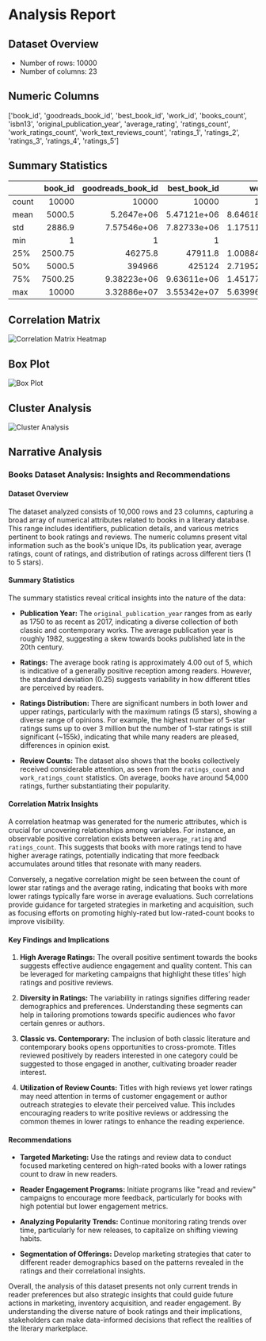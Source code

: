 
# Analysis Report

## Dataset Overview
- Number of rows: 10000
- Number of columns: 23

## Numeric Columns
['book_id', 'goodreads_book_id', 'best_book_id', 'work_id', 'books_count', 'isbn13', 'original_publication_year', 'average_rating', 'ratings_count', 'work_ratings_count', 'work_text_reviews_count', 'ratings_1', 'ratings_2', 'ratings_3', 'ratings_4', 'ratings_5']

## Summary Statistics
|       |   book_id |   goodreads_book_id |     best_book_id |         work_id |   books_count |         isbn13 |   original_publication_year |   average_rating |    ratings_count |   work_ratings_count |   work_text_reviews_count |   ratings_1 |   ratings_2 |   ratings_3 |      ratings_4 |       ratings_5 |
|:------|----------:|--------------------:|-----------------:|----------------:|--------------:|---------------:|----------------------------:|-----------------:|-----------------:|---------------------:|--------------------------:|------------:|------------:|------------:|---------------:|----------------:|
| count |  10000    |     10000           |  10000           | 10000           |    10000      | 9415           |                    9979     |     10000        |  10000           |      10000           |                  10000    |    10000    |    10000    |     10000   | 10000          | 10000           |
| mean  |   5000.5  |         5.2647e+06  |      5.47121e+06 |     8.64618e+06 |       75.7127 |    9.75504e+12 |                    1981.99  |         4.00219  |  54001.2         |      59687.3         |                   2919.96 |     1345.04 |     3110.89 |     11475.9 | 19965.7        | 23789.8         |
| std   |   2886.9  |         7.57546e+06 |      7.82733e+06 |     1.17511e+07 |      170.471  |    4.42862e+11 |                     152.577 |         0.254427 | 157370           |     167804           |                   6124.38 |     6635.63 |     9717.12 |     28546.4 | 51447.4        | 79768.9         |
| min   |      1    |         1           |      1           |    87           |        1      |    1.9517e+08  |                   -1750     |         2.47     |   2716           |       5510           |                      3    |       11    |       30    |       323   |   750          |   754           |
| 25%   |   2500.75 |     46275.8         |  47911.8         |     1.00884e+06 |       23      |    9.78032e+12 |                    1990     |         3.85     |  13568.8         |      15438.8         |                    694    |      196    |      656    |      3112   |  5405.75       |  5334           |
| 50%   |   5000.5  |    394966           | 425124           |     2.71952e+06 |       40      |    9.78045e+12 |                    2004     |         4.02     |  21155.5         |      23832.5         |                   1402    |      391    |     1163    |      4894   |  8269.5        |  8836           |
| 75%   |   7500.25 |         9.38223e+06 |      9.63611e+06 |     1.45177e+07 |       67      |    9.78083e+12 |                    2011     |         4.18     |  41053.5         |      45915           |                   2744.25 |      885    |     2353.25 |      9287   | 16023.5        | 17304.5         |
| max   |  10000    |         3.32886e+07 |      3.55342e+07 |     5.63996e+07 |     3455      |    9.79001e+12 |                    2017     |         4.82     |      4.78065e+06 |          4.94236e+06 |                 155254    |   456191    |   436802    |    793319   |     1.4813e+06 |     3.01154e+06 |

## Correlation Matrix
![Correlation Matrix Heatmap](correlation_heatmap.png)
## Box Plot
![Box Plot](boxplot.png)
## Cluster Analysis
![Cluster Analysis](cluster_analysis.png)

## Narrative Analysis
### Books Dataset Analysis: Insights and Recommendations

#### Dataset Overview

The dataset analyzed consists of 10,000 rows and 23 columns, capturing a broad array of numerical attributes related to books in a literary database. This range includes identifiers, publication details, and various metrics pertinent to book ratings and reviews. The numeric columns present vital information such as the book's unique IDs, its publication year, average ratings, count of ratings, and distribution of ratings across different tiers (1 to 5 stars).

#### Summary Statistics

The summary statistics reveal critical insights into the nature of the data:

- **Publication Year:** The `original_publication_year` ranges from as early as 1750 to as recent as 2017, indicating a diverse collection of both classic and contemporary works. The average publication year is roughly 1982, suggesting a skew towards books published late in the 20th century.

- **Ratings:** The average book rating is approximately 4.00 out of 5, which is indicative of a generally positive reception among readers. However, the standard deviation (0.25) suggests variability in how different titles are perceived by readers.

- **Ratings Distribution:** There are significant numbers in both lower and upper ratings, particularly with the maximum ratings (5 stars), showing a diverse range of opinions. For example, the highest number of 5-star ratings sums up to over 3 million but the number of 1-star ratings is still significant (~155k), indicating that while many readers are pleased, differences in opinion exist.

- **Review Counts:** The dataset also shows that the books collectively received considerable attention, as seen from the `ratings_count` and `work_ratings_count` statistics. On average, books have around 54,000 ratings, further substantiating their popularity.

#### Correlation Matrix Insights

A correlation heatmap was generated for the numeric attributes, which is crucial for uncovering relationships among variables. For instance, an observable positive correlation exists between `average_rating` and `ratings_count`. This suggests that books with more ratings tend to have higher average ratings, potentially indicating that more feedback accumulates around titles that resonate with many readers.

Conversely, a negative correlation might be seen between the count of lower star ratings and the average rating, indicating that books with more lower ratings typically fare worse in average evaluations. Such correlations provide guidance for targeted strategies in marketing and acquisition, such as focusing efforts on promoting highly-rated but low-rated-count books to improve visibility.

#### Key Findings and Implications

1. **High Average Ratings:** The overall positive sentiment towards the books suggests effective audience engagement and quality content. This can be leveraged for marketing campaigns that highlight these titles’ high ratings and positive reviews.

2. **Diversity in Ratings:** The variability in ratings signifies differing reader demographics and preferences. Understanding these segments can help in tailoring promotions towards specific audiences who favor certain genres or authors.

3. **Classic vs. Contemporary:** The inclusion of both classic literature and contemporary books opens opportunities to cross-promote. Titles reviewed positively by readers interested in one category could be suggested to those engaged in another, cultivating broader reader interest.

4. **Utilization of Review Counts:** Titles with high reviews yet lower ratings may need attention in terms of customer engagement or author outreach strategies to elevate their perceived value. This includes encouraging readers to write positive reviews or addressing the common themes in lower ratings to enhance the reading experience.

#### Recommendations

- **Targeted Marketing:** Use the ratings and review data to conduct focused marketing centered on high-rated books with a lower ratings count to draw in new readers.

- **Reader Engagement Programs:** Initiate programs like "read and review" campaigns to encourage more feedback, particularly for books with high potential but lower engagement metrics.

- **Analyzing Popularity Trends:** Continue monitoring rating trends over time, particularly for new releases, to capitalize on shifting viewing habits.

- **Segmentation of Offerings:** Develop marketing strategies that cater to different reader demographics based on the patterns revealed in the ratings and their correlational insights.

Overall, the analysis of this dataset presents not only current trends in reader preferences but also strategic insights that could guide future actions in marketing, inventory acquisition, and reader engagement. By understanding the diverse nature of book ratings and their implications, stakeholders can make data-informed decisions that reflect the realities of the literary marketplace.